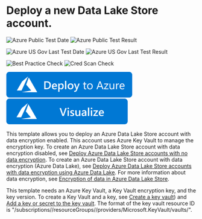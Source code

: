 # Deploy a new Data Lake Store account.

![Azure Public Test Date](https://azurequickstartsservice.blob.core.windows.net/badges/101-data-lake-store-encryption-key-vault/PublicLastTestDate.svg)
![Azure Public Test Result](https://azurequickstartsservice.blob.core.windows.net/badges/101-data-lake-store-encryption-key-vault/PublicDeployment.svg)

![Azure US Gov Last Test Date](https://azurequickstartsservice.blob.core.windows.net/badges/101-data-lake-store-encryption-key-vault/FairfaxLastTestDate.svg)
![Azure US Gov Last Test Result](https://azurequickstartsservice.blob.core.windows.net/badges/101-data-lake-store-encryption-key-vault/FairfaxDeployment.svg)

![Best Practice Check](https://azurequickstartsservice.blob.core.windows.net/badges/101-data-lake-store-encryption-key-vault/BestPracticeResult.svg)
![Cred Scan Check](https://azurequickstartsservice.blob.core.windows.net/badges/101-data-lake-store-encryption-key-vault/CredScanResult.svg)

[![Deploy To Azure](https://raw.githubusercontent.com/Azure/azure-quickstart-templates/master/1-CONTRIBUTION-GUIDE/images/deploytoazure.svg?sanitize=true)](https://portal.azure.com/#create/Microsoft.Template/uri/https%3A%2F%2Fraw.githubusercontent.com%2FAzure%2Fazure-quickstart-templates%2Fmaster%2F101-data-lake-store-encryption-key-vault%2Fazuredeploy.json)
[![Visualize](https://raw.githubusercontent.com/Azure/azure-quickstart-templates/master/1-CONTRIBUTION-GUIDE/images/visualizebutton.svg?sanitize=true)](http://armviz.io/#/?load=https%3A%2F%2Fraw.githubusercontent.com%2FAzure%2Fazure-quickstart-templates%2Fmaster%2F101-data-lake-store-encryption-key-vault%2Fazuredeploy.json)

This template allows you to deploy an Azure Data Lake Store account with data
encryption enabled. This account uses Azure Key Vault to manage the encryption
key. To create an Azure Data Lake Store account with data encryption disabled,
see
[Deploy Azure Data Lake Store accounts with no data encryption](https://azure.microsoft.com/resources/templates/101-data-lake-store-no-encryption/).
To create an Azure Data Lake Store account with data encryption (Azure Data
Lake), see
[Deploy Azure Data Lake Store accounts with data encryption using Azure Data Lake](https://azure.microsoft.com/resources/templates/101-data-lake-store-encryption-adls/).
For more information about data encryption, see
[Encryption of data in Azure Data Lake Store](https://docs.microsoft.com/azure/data-lake-store/data-lake-store-encryption).

This template needs an Azure Key Vault, a Key Vault encryption key, and the key
version. To create a Key Vault and a key, see
[Create a key vault](https://docs.microsoft.com/azure/key-vault/key-vault-get-started.md#vault))
and
[Add a key or secret to the key vault](https://docs.microsoft.com/azure/key-vault/key-vault-get-started#add).
The format of the key vault resource ID is
"/subscriptions/<SubscriptionID>/resourceGroups/<ResourceGroupName>/providers/Microsoft.KeyVault/vaults/<KeyVaultName>".

